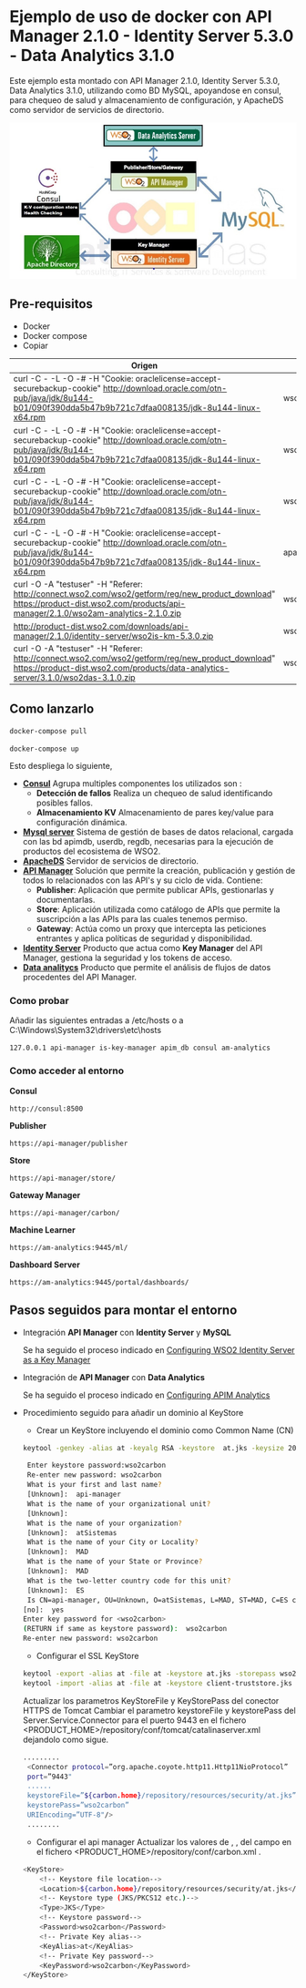 # Ejemplo de uso de docker con API Manager 2.1.0 - Identity Server 5.3.0 - Data Analytics 3.1.0
Este ejemplo esta montado con API Manager 2.1.0, Identity Server 5.3.0, Data Analytics 3.1.0, utilizando como BD MySQL, apoyandose en consul, para chequeo de salud y almacenamiento de configuración, y ApacheDS como servidor de servicios de directorio.

![diseño](doc/am-2.1.0-is-5.3.0.jpeg)

## Pre-requisitos

 * Docker 
 * Docker compose
 * Copiar
 

Origen | Destino 
-------- | -------------- 
curl -C - -L -O -# -H "Cookie: oraclelicense=accept-securebackup-cookie" http://download.oracle.com/otn-pub/java/jdk/8u144-b01/090f390dda5b47b9b721c7dfaa008135/jdk-8u144-linux-x64.rpm | wso2-am/deps/am/packages
curl -C - -L -O -# -H "Cookie: oraclelicense=accept-securebackup-cookie" http://download.oracle.com/otn-pub/java/jdk/8u144-b01/090f390dda5b47b9b721c7dfaa008135/jdk-8u144-linux-x64.rpm | wso2-is/deps/is/packages
curl -C - -L -O -# -H "Cookie: oraclelicense=accept-securebackup-cookie" http://download.oracle.com/otn-pub/java/jdk/8u144-b01/090f390dda5b47b9b721c7dfaa008135/jdk-8u144-linux-x64.rpm | wso2-das/deps/das/packages
curl -C - -L -O -# -H "Cookie: oraclelicense=accept-securebackup-cookie" http://download.oracle.com/otn-pub/java/jdk/8u144-b01/090f390dda5b47b9b721c7dfaa008135/jdk-8u144-linux-x64.rpm | apacheds/deps/ldap/packages
curl -O  -A "testuser" -H "Referer: http://connect.wso2.com/wso2/getform/reg/new_product_download" https://product-dist.wso2.com/products/api-manager/2.1.0/wso2am-analytics-2.1.0.zip | wso2-am/deps/am
http://product-dist.wso2.com/downloads/api-manager/2.1.0/identity-server/wso2is-km-5.3.0.zip | wso2-is/deps/is
curl -O  -A "testuser" -H "Referer: http://connect.wso2.com/wso2/getform/reg/new_product_download" https://product-dist.wso2.com/products/data-analytics-server/3.1.0/wso2das-3.1.0.zip | wso2-das/deps/das

## Como lanzarlo

```docker-compose pull```

```docker-compose up ```

Esto despliega lo siguiente,

* **[Consul][consul]** Agrupa multiples componentes los utilizados son :
    * **Detección de fallos** Realiza un chequeo de salud identificando posibles fallos.
    * **Almacenamiento KV** Almacenamiento de pares key/value para configuración dinámica.  
* **[Mysql server][mysql]** Sistema de gestión de bases de datos relacional, cargada con las bd apimdb, userdb, regdb, necesarias para la ejecución de productos del ecosistema de WSO2.
* **[ApacheDS][apacheds]** Servidor de servicios de directorio.
* **[API Manager][apim]** Solución que permite la creación, publicación y gestión de todos lo relacionados con las API's y su ciclo de vida. Contiene:
    * **Publisher**: Aplicación que permite publicar APIs, gestionarlas y documentarlas.
    * **Store**: Aplicación utilizada como catálogo de APIs que permite la suscripción a las APIs para las cuales tenemos permiso.
    * **Gateway**: Actúa como un proxy que intercepta las peticiones entrantes y aplica políticas de seguridad y disponibilidad.
* **[Identity Server][identity]** Producto que actua como **Key Manager** del API Manager,  gestiona la seguridad y los tokens de acceso.
* **[Data analitycs][analytics]** Producto que permite el análisis de flujos de datos procedentes del API Manager.



### Como probar

Añadir las siguientes entradas a /etc/hosts o a C:\Windows\System32\drivers\etc\hosts
```
127.0.0.1 api-manager is-key-manager apim_db consul am-analytics
```

### Como acceder al entorno
**Consul**
```
http://consul:8500
```

**Publisher**
```
https://api-manager/publisher
```

**Store**
```
https://api-manager/store/
```

**Gateway Manager**
```
https://api-manager/carbon/
```

**Machine Learner**
```
https://am-analytics:9445/ml/
```

**Dashboard Server**
```
https://am-analytics:9445/portal/dashboards/
```

## Pasos seguidos para montar el entorno
* Integración **API Manager** con **Identity Server** y **MySQL**

   Se ha seguido el proceso indicado en [Configuring WSO2 Identity Server as a Key Manager][ISAM]

* Integración de **API Manager** con **Data Analytics**

  Se ha seguido el proceso indicado en [Configuring APIM Analytics][ANAM]

* Procedimiento seguido para añadir un dominio al KeyStore

    * Crear un KeyStore incluyendo el dominio como Common Name (CN)
    
     ```sh 
    keytool -genkey -alias at -keyalg RSA -keystore  at.jks -keysize 2048
    ```
    ```sh
     Enter keystore password:wso2carbon
     Re-enter new password: wso2carbon
     What is your first and last name?
     [Unknown]:  api-manager
     What is the name of your organizational unit? 
     [Unknown]:
     What is the name of your organization? 
     [Unknown]:  atSistemas
     What is the name of your City or Locality? 
     [Unknown]:  MAD
     What is the name of your State or Province? 
     [Unknown]:  MAD
     What is the two-letter country code for this unit? 
     [Unknown]:  ES
     Is CN=api-manager, OU=Unknown, O=atSistemas, L=MAD, ST=MAD, C=ES correct? 
    [no]:  yes
    Enter key password for <wso2carbon>
    (RETURN if same as keystore password):  wso2carbon
    Re-enter new password: wso2carbon
    ```
    
    * Configurar el SSL KeyStore
    ```sh
    keytool -export -alias at -file at -keystore at.jks -storepass wso2carbon
    keytool -import -alias at -file at -keystore client-truststore.jks -storepass wso2carbon
    ```

    Actualizar los parametros KeyStoreFile y KeyStorePass del conector HTTPS de Tomcat
    Cambiar el parametro keystoreFile y keystorePass del Server.Service.Connector para el puerto 9443 en el fichero <PRODUCT_HOME>/repository/conf/tomcat/catalina­server.xml dejandolo como sigue.
    ```sh
    .........
     <Connector protocol=”org.apache.coyote.http11.Http11NioProtocol”
     port=”9443"
     ......
     keystoreFile=”${carbon.home}/repository/resources/security/at.jks”
     keystorePass=”wso2carbon”
     URIEncoding=”UTF-8"/>
     ........
    ```
    * Configurar el api manager
    Actualizar los valores de <Password>, <KeyAlias>, <KeyPassword> del campo <KeyStore> en el fichero <PRODUCT_HOME>/repository/conf/carbon.xml .
    
    ```sh
    <KeyStore>
        <!-- Keystore file location-->
        <Location>${carbon.home}/repository/resources/security/at.jks</Location>
        <!-- Keystore type (JKS/PKCS12 etc.)-->
        <Type>JKS</Type>
        <!-- Keystore password-->
        <Password>wso2carbon</Password>
        <!-- Private Key alias-->
        <KeyAlias>at</KeyAlias>
        <!-- Private Key password-->
        <KeyPassword>wso2carbon</KeyPassword>
    </KeyStore>
    ```
[apim]: https://wso2.com/api-management/
[consul]: https://www.consul.io/
[mysql]: https://www.mysql.com/
[identity]: https://wso2.com/identity-and-access-management
[analytics]: https://wso2.com/analytics
[apacheds]: http://directory.apache.org/apacheds/
[ISAM]: https://docs.wso2.com/display/AM210/Configuring+WSO2+Identity+Server+as+a+Key+Manager
[ANAM]: https://docs.wso2.com/display/AM210/Configuring+APIM+Analytics
